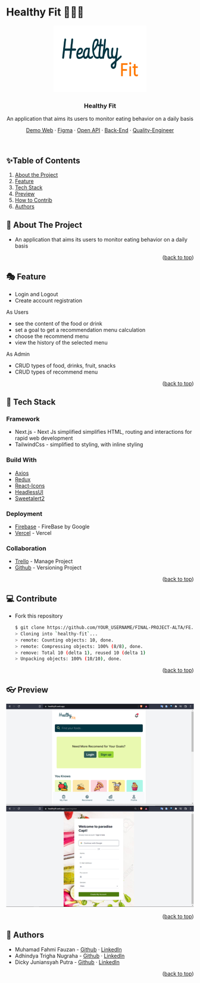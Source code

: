 <div id="top"></div>

# Healthy Fit 🥗🍖🥛

<!-- PROJECT LOGO -->
<div align="center">
  <a href="https://github.com/FINAL-PROJECT-ALTA/FE">
    <img src="image/logo-white.png" alt="Logo" width="250" height="180">
  </a>

  <h3 align="center">Healthy Fit</h3>
  <p align="center">
   An application that aims its users to monitor eating behavior on a daily basis
    <br />
    <div id = "other-software-design"></div>
    <a href="https://healthyfit.web.app/">Demo Web</a>
    ·
    <a href="https://www.figma.com/file/PZBScHf3Gr09b4H2VonNXU/Capstone---Healthy-App?node-id=0%3A1">Figma</a>
    ·
     <a href="https://app.swaggerhub.com/apis/aaryadewangga/Final_Project/1.0#/">Open API</a>
    ·
    <a href="https://github.com/FINAL-PROJECT-ALTA/BE">Back-End</a>
    ·
    <a href="https://github.com/FINAL-PROJECT-ALTA/QE">Quality-Engineer</a>
  </p>
</div>
<br />

<!-- TABLE OF CONTENTS -->
## ✨Table of Contents
1. [About the Project](#about-the-project)
2. [Feature](#feture)
3. [Tech Stack](#tech-stack)
4. [Preview](#preview)
5. [How to Contrib](#contribute)
6. [Authors](#authors)

<!-- ABOUT THE PROJECT -->
## 📔 About The Project
-  An application that aims its users to monitor eating behavior on a daily basis


<p align="right">(<a href="#top">back to top</a>)</p>

## 🎭 Feature
-  Login and Logout
-  Create account registration

As Users
-  see the content of the food or drink
-  set a goal to get a recommendation menu calculation
-  choose the recommend menu
-  view the history of the selected menu

As Admin
-  CRUD types of food, drinks, fruit, snacks
-  CRUD types of recommend menu


<p align="right">(<a href="#top">back to top</a>)</p>

## 🎒 Tech Stack
### Framework
- Next.js - Next Js simplified simplifies HTML, routing and interactions for rapid web development
- TailwindCss - simplified to styling, with inline styling

### Build With
- [Axios](https://axios-http.com/docs/intro)
- [Redux](https://redux.js.org/introduction/getting-started)
- [React-Icons](https://react-icons.github.io/react-icons)
- [HeadlessUI](https://headlessui.dev/)
- [Sweetalert2](https://sweetalert2.github.io/)

### Deployment
- [Firebase](https://firebase.google.com/) - FireBase by Google
- [Vercel](https://vercel.com/) - Vercel

### Collaboration 
- [Trello](https://trello.com/) - Manage Project
- [Github](https://github.com/) - Versioning Project

<p align="right">(<a href="#top">back to top</a>)</p>

<!-- Preview -->
## 💻 Contribute

- Fork this repository

    ```sh
    $ git clone https://github.com/YOUR_USERNAME/FINAL-PROJECT-ALTA/FE.git
    > Cloning into `healthy-fit`...
    > remote: Counting objects: 10, done.
    > remote: Compressing objects: 100% (8/8), done.
    > remove: Total 10 (delta 1), reused 10 (delta 1)
    > Unpacking objects: 100% (10/10), done.
    ```
<p align="right">(<a href="#top">back to top</a>)</p>


<!-- Preview -->
## 👓 Preview

<img src="image/display1.png" alt="display-preview">
<img src="image/display2.png" alt="display-preview">

<p align="right">(<a href="#top">back to top</a>)</p>

<!-- CONTACT -->
## 👤 Authors
* Muhamad Fahmi Fauzan - [Github](https://github.com/fahmi-zan) · [LinkedIn](http://www.linkedin.com/in/muhamad-fahmi-fauzan)
* Adhindya Trigha Nugraha - [Github](https://github.com/Trigha) · [LinkedIn]()
* Dicky Juniansyah Putra - [Github](https://github.com/dickyrex19) · [LinkedIn](https://www.linkedin.com/in/dickyjuniansyahputra/)

<p align="right">(<a href="#top">back to top</a>)</p>
